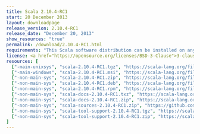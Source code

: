 ```yaml
---
title: Scala 2.10.4-RC1
start: 20 December 2013
layout: downloadpage
release_version: 2.10.4-RC1
release_date: "December 20, 2013"
show_resources: "true"
permalink: /download/2.10.4-RC1.html
requirements: "This Scala software distribution can be installed on any Unix-like or Windows system. It requires the Java runtime version 1.6 or later, which can be downloaded <a href='http://www.java.com/'>here</a>."
license: <a href="https://opensource.org/licenses/BSD-3-Clause">3-clause BSD license</a>
resources: [
  ["-main-unixsys", "scala-2.10.4-RC1.tgz", "https://scala-lang.org/files/archive/scala-2.10.4-RC1.tgz", "Mac OS X, Unix, Cygwin", "28.55M"],
  ["-main-windows", "scala-2.10.4-RC1.msi", "https://scala-lang.org/files/archive/scala-2.10.4-RC1.msi", "Windows (msi installer)", "60.00M"],
  ["-non-main-sys", "scala-2.10.4-RC1.zip", "https://scala-lang.org/files/archive/scala-2.10.4-RC1.zip", "Windows", "28.60M"],
  ["-non-main-sys", "scala-2.10.4-RC1.deb", "https://scala-lang.org/files/archive/scala-2.10.4-RC1.deb", "Debian", "24.83M"],
  ["-non-main-sys", "scala-2.10.4-RC1.rpm", "https://scala-lang.org/files/archive/scala-2.10.4-RC1.rpm", "RPM package", "24.83M"],
  ["-non-main-sys", "scala-docs-2.10.4-RC1.txz", "https://scala-lang.org/files/archive/scala-docs-2.10.4-RC1.txz", "API docs", "3.65M"],
  ["-non-main-sys", "scala-docs-2.10.4-RC1.zip", "https://scala-lang.org/files/archive/scala-docs-2.10.4-RC1.zip", "API docs", "32.50M"],
  ["-non-main-sys", "scala-sources-2.10.4-RC1.zip", "https://github.com/scala/scala/archive/v2.10.4-RC1.tar.gz", "sources", ""],
  ["-non-main-sys", "scala-tool-support-2.10.4-RC1.tgz", "https://scala-lang.org/files/archive/scala-tool-support-2.10.4-RC1.tgz", "Scala Tool Support (tgz)", "25K"],
  ["-non-main-sys", "scala-tool-support-2.10.4-RC1.zip", "https://scala-lang.org/files/archive/scala-tool-support-2.10.4-RC1.zip", "Scala Tool Support (zip)", "46K"]
]
---
```




